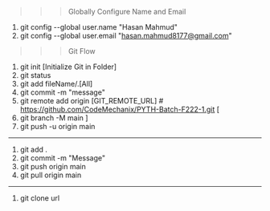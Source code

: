 >>> Globally Configure Name and Email

1.  git config --global user.name "Hasan Mahmud"
2.	git config --global user.email "hasan.mahmud8177@gmail.com"

>>> Git Flow

1. git init [Initialize Git in Folder]
2. git status 
3. git add fileName/.[All]
4. git commit -m "message"
5. git remote add origin [GIT_REMOTE_URL] # https://github.com/CodeMechanix/PYTH-Batch-F222-1.git
[
1. git branch -M main
]
6. git push -u origin main

-------------------------


1. git add .
2. git commit -m "Message"
3. git push origin main 
4. git pull origin main 

-------------------------

1. git clone url
